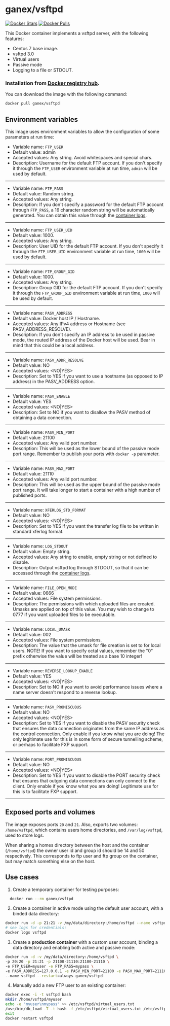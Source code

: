 # ganex/vsftpd

[![Docker Stars](https://img.shields.io/docker/stars/ganex/vsftpd.svg)](https://hub.docker.com/r/ganex/vsftpd/)
[![Docker Pulls](https://img.shields.io/docker/pulls/ganex/vsftpd.svg)](https://hub.docker.com/r/ganex/vsftpd/)

This Docker container implements a vsftpd server, with the following features:

- Centos 7 base image.
- vsftpd 3.0
- Virtual users
- Passive mode
- Logging to a file or STDOUT.

### Installation from [Docker registry hub](https://registry.hub.docker.com/r/ganex/vsftpd/).

You can download the image with the following command:

```bash
docker pull ganex/vsftpd
```

## Environment variables

This image uses environment variables to allow the configuration of some parameters at run time:

- Variable name: `FTP_USER`
- Default value: admin
- Accepted values: Any string. Avoid whitespaces and special chars.
- Description: Username for the default FTP account. If you don't specify it through the `FTP_USER` environment variable at run time, `admin` will be used by default.

---

- Variable name: `FTP_PASS`
- Default value: Random string.
- Accepted values: Any string.
- Description: If you don't specify a password for the default FTP account through `FTP_PASS`, a 16 character random string will be automatically generated. You can obtain this value through the [container logs](https://docs.docker.com/engine/reference/commandline/container_logs/).

---

- Variable name: `FTP_USER_UID`
- Default value: 1000.
- Accepted values: Any string.
- Description: User UID for the default FTP account. If you don't specify it through the `FTP_USER_UID` environment variable at run time, `1000` will be used by default.

---

- Variable name: `FTP_GROUP_GID`
- Default value: 1000.
- Accepted values: Any string.
- Description: Group GID for the default FTP account. If you don't specify it through the `FTP_GROUP_GID` environment variable at run time, `1000` will be used by default.

---

- Variable name: `PASV_ADDRESS`
- Default value: Docker host IP / Hostname.
- Accepted values: Any IPv4 address or Hostname (see PASV_ADDRESS_RESOLVE).
- Description: If you don't specify an IP address to be used in passive mode, the routed IP address of the Docker host will be used. Bear in mind that this could be a local address.

---

- Variable name: `PASV_ADDR_RESOLVE`
- Default value: NO
- Accepted values: <NO|YES>
- Description: Set to YES if you want to use a hostname (as opposed to IP address) in the PASV_ADDRESS option.

---

- Variable name: `PASV_ENABLE`
- Default value: YES
- Accepted values: <NO|YES>
- Description: Set to NO if you want to disallow the PASV method of obtaining a data connection.

---

- Variable name: `PASV_MIN_PORT`
- Default value: 21100
- Accepted values: Any valid port number.
- Description: This will be used as the lower bound of the passive mode port range. Remember to publish your ports with `docker -p` parameter.

---

- Variable name: `PASV_MAX_PORT`
- Default value: 21110
- Accepted values: Any valid port number.
- Description: This will be used as the upper bound of the passive mode port range. It will take longer to start a container with a high number of published ports.

---

- Variable name: `XFERLOG_STD_FORMAT`
- Default value: NO
- Accepted values: <NO|YES>
- Description: Set to YES if you want the transfer log file to be written in standard xferlog format.

---

- Variable name: `LOG_STDOUT`
- Default value: Empty string.
- Accepted values: Any string to enable, empty string or not defined to disable.
- Description: Output vsftpd log through STDOUT, so that it can be accessed through the [container logs](https://docs.docker.com/engine/reference/commandline/container_logs).

---

- Variable name: `FILE_OPEN_MODE`
- Default value: 0666
- Accepted values: File system permissions.
- Description: The permissions with which uploaded files are created. Umasks are applied on top of this value. You may wish to change to 0777 if you want uploaded files to be executable.

---

- Variable name: `LOCAL_UMASK`
- Default value: 002
- Accepted values: File system permissions.
- Description: The value that the umask for file creation is set to for local users. NOTE! If you want to specify octal values, remember the "0" prefix otherwise the value will be treated as a base 10 integer!

---

- Variable name: `REVERSE_LOOKUP_ENABLE`
- Default value: YES
- Accepted values: <NO|YES>
- Description: Set to NO if you want to avoid performance issues where a name server doesn't respond to a reverse lookup.

---

- Variable name: `PASV_PROMISCUOUS`
- Default value: NO
- Accepted values: <NO|YES>
- Description: Set to YES if you want to disable the PASV security check that ensures the data connection originates from the same IP address as the control connection. Only enable if you know what you are doing! The only legitimate use for this is in some form of secure tunnelling scheme, or perhaps to facilitate FXP support.

---

- Variable name: `PORT_PROMISCUOUS`
- Default value: NO
- Accepted values: <NO|YES>
- Description: Set to YES if you want to disable the PORT security check that ensures that outgoing data connections can only connect to the client. Only enable if you know what you are doing! Legitimate use for this is to facilitate FXP support.

---

## Exposed ports and volumes

The image exposes ports `20` and `21`. Also, exports two volumes: `/home/vsftpd`, which contains users home directories, and `/var/log/vsftpd`, used to store logs.

When sharing a homes directory between the host and the container (`/home/vsftpd`) the owner user id and group id should be 14 and 50 respectively. This corresponds to ftp user and ftp group on the container, but may match something else on the host.

## Use cases

1. Create a temporary container for testing purposes:

```bash
  docker run --rm ganex/vsftpd
```

2. Create a container in active mode using the default user account, with a binded data directory:

```bash
docker run -d -p 21:21 -v /my/data/directory:/home/vsftpd --name vsftpd ganex/vsftpd
# see logs for credentials:
docker logs vsftpd
```

3. Create a **production container** with a custom user account, binding a data directory and enabling both active and passive mode:

```bash
docker run -d -v /my/data/directory:/home/vsftpd \
-p 20:20 -p 21:21 -p 21100-21110:21100-21110 \
-e FTP_USER=myuser -e FTP_PASS=mypass \
-e PASV_ADDRESS=127.0.0.1 -e PASV_MIN_PORT=21100 -e PASV_MAX_PORT=21110 \
--name vsftpd --restart=always ganex/vsftpd
```

4. Manually add a new FTP user to an existing container:

```bash
docker exec -i -t vsftpd bash
mkdir /home/vsftpd/myuser
echo -e "myuser\nmypass" >> /etc/vsftpd/virtual_users.txt
/usr/bin/db_load -T -t hash -f /etc/vsftpd/virtual_users.txt /etc/vsftpd/virtual_users.db
exit
docker restart vsftpd
```
